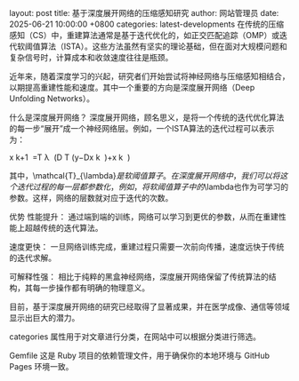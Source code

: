 layout: post title: 基于深度展开网络的压缩感知研究 author: 网站管理员 date: 2025-06-21 10:00:00 +0800 categories: latest-developments
在传统的压缩感知（CS）中，重建算法通常是基于迭代优化的，如正交匹配追踪（OMP）或迭代软阈值算法（ISTA）。这些方法虽然有坚实的理论基础，但在面对大规模问题和复杂信号时，计算成本和收敛速度往往是瓶颈。

近年来，随着深度学习的兴起，研究者们开始尝试将神经网络与压缩感知相结合，以期提高重建性能和速度。其中一个重要的方向是深度展开网络（Deep Unfolding Networks）。

什么是深度展开网络？
深度展开网络，顾名思义，是将一个传统的迭代优化算法的每一步“展开”成一个神经网络层。例如，一个ISTA算法的迭代过程可以表示为：

x 
k+1
​
 =T 
λ
​
 (D 
T
 (y−Dx 
k
​
 )+x 
k
​
 )

其中，\mathcal{T}_{\lambda}$是软阈值算子。在深度展开网络中，我们可以将这个迭代过程的每一层都参数化，例如，将软阈值算子中的$\lambda也作为可学习的参数。这样，网络的层数就对应于迭代的次数。

优势
性能提升： 通过端到端的训练，网络可以学习到更优的参数，从而在重建性能上超越传统的迭代算法。

速度更快： 一旦网络训练完成，重建过程只需要一次前向传播，速度远快于传统的迭代求解。

可解释性强： 相比于纯粹的黑盒神经网络，深度展开网络保留了传统算法的结构，其每一步操作都有明确的物理意义。

目前，基于深度展开网络的研究已经取得了显著成果，并在医学成像、通信等领域显示出巨大的潜力。

categories 属性用于对文章进行分类，在网站中可以根据分类进行筛选。

Gemfile
这是 Ruby 项目的依赖管理文件，用于确保你的本地环境与 GitHub Pages 环境一致。